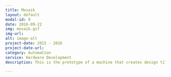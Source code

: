 ```yaml
---
title: Mosaik
layout: default
modal-id: 9
date: 2016-09-22
img: mosaik.gif
img-url:
alt: image-alt
project-date: 2015 - 2016
project-date-url:
category: Automation
service: Hardware Development
description: This is the prototype of a machine that creates design tiles.

---
```

